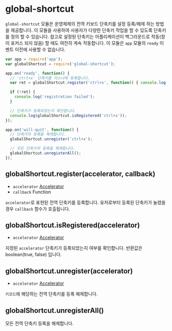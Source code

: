 ﻿# global-shortcut

`global-shortcut` 모듈은 운영체제의 전역 키보드 단축키를 설정 등록/해제 하는 방법을 제공합니다.
이 모듈을 사용하여 사용자가 다양한 단축키 작업을 할 수 있도록 단축키를 정의 할 수 있습니다.
참고로 설정된 단축키는 어플리케이션이 백그라운드로 작동(창이 포커스 되지 않음) 할 때도 여전히 계속 작동합니다.
이 모듈은 `app` 모듈의 `ready` 이벤트 이전에 사용할 수 없습니다.

```javascript
var app = require('app');
var globalShortcut = require('global-shortcut');

app.on('ready', function() {
  // 'ctrl+x' 단축키를 리스너에 등록합니다.
  var ret = globalShortcut.register('ctrl+x', function() { console.log('ctrl+x is pressed'); })

  if (!ret) {
    console.log('registration failed');
  }

  // 단축키가 등록되었는지 확인합니다.
  console.log(globalShortcut.isRegistered('ctrl+x'));
});

app.on('will-quit', function() {
  // 단축키의 등록을 해제합니다.
  globalShortcut.unregister('ctrl+x');

  // 모든 단축키의 등록을 해제합니다.
  globalShortcut.unregisterAll();
});
```

## globalShortcut.register(accelerator, callback)

* `accelerator` [Accelerator](accelerator.md)
* `callback` Function

`accelerator`로 표현된 전역 단축키를 등록합니다. 유저로부터 등록된 단축키가 눌렸을 경우 `callback` 함수가 호출됩니다.

## globalShortcut.isRegistered(accelerator)

* `accelerator` [Accelerator](accelerator.md)

지정된 `accelerator` 단축키가 등록되었는지 여부를 확인합니다. 반환값은 boolean(true, false) 입니다.

## globalShortcut.unregister(accelerator)

* `accelerator` [Accelerator](accelerator.md)

`키코드`에 해당하는 전역 단축키를 등록 해제합니다.

## globalShortcut.unregisterAll()

모든 전역 단축키 등록을 해제합니다.
